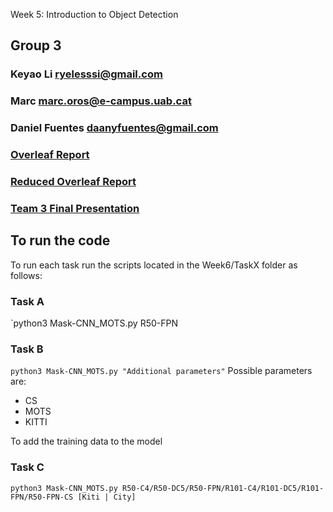 Week 5: Introduction to Object Detection 
## Group 3
### Keyao Li ryelesssi@gmail.com
### Marc marc.oros@e-campus.uab.cat
### Daniel Fuentes daanyfuentes@gmail.com
### [Overleaf Report](https://www.overleaf.com/read/djsbfhpnqrqy "Ovearleaf")
### [Reduced Overleaf Report](https://www.overleaf.com/read/zxfqkmdjxwbm "Ovearleaf")

### [Team 3 Final Presentation](https://drive.google.com/file/d/16BY1adIj2M8w-ts9S3_6PGbf2ruWarIF/view?usp=sharing "Team3 Presentation")

## To run the code
To run each task run the scripts located in the Week6/TaskX folder as follows:

### Task A
`python3 Mask-CNN_MOTS.py R50-FPN
### Task B
`python3 Mask-CNN_MOTS.py "Additional parameters"`
Possible parameters are:
- CS
- MOTS
- KITTI

To add the training data to the model
### Task C
`python3 Mask-CNN_MOTS.py R50-C4/R50-DC5/R50-FPN/R101-C4/R101-DC5/R101-FPN/R50-FPN-CS [Kiti | City]`
